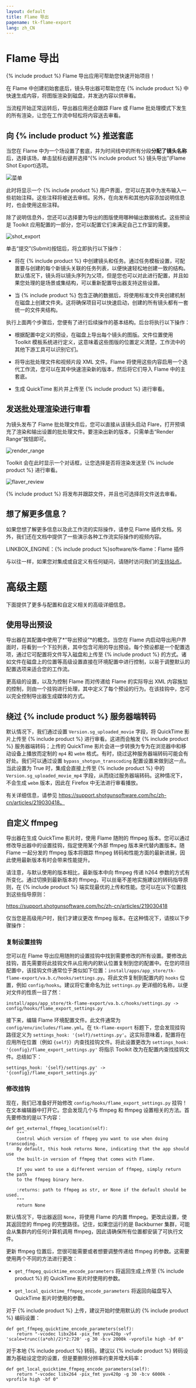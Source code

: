 ```yaml
---
layout: default
title: Flame 导出
pagename: tk-flame-export
lang: zh_CN
---
```


# Flame 导出

{% include product %} Flame 导出应用可帮助您快速开始项目！

在 Flame 中创建初始套底后，镜头导出器可帮助您在 {% include product %} 中快速生成内容，将图版渲染到磁盘，并发送内容以供审看。

当流程开始正常运转后，导出器应用还会跟踪 Flare 或 Flame 批处理模式下发生的所有渲染，让您在工作流中轻松将内容送去审看。

## 向 {% include product %} 推送套底

当您在 Flame 中为一个场设置了套底，并为时间线中的所有分段**分配了镜头名称**后，选择该场，单击鼠标右键并选择“{% include product %} 镜头导出”(Flame Shot Export)选项。

![菜单](../images/apps/flame-export-menu.png)

此时将显示一个 {% include product %} 用户界面，您可以在其中为发布输入一些初始注释。这些注释将被送去审核。另外，在向发布和其他内容添加说明信息时，也会使用这些注释。

除了说明信息外，您还可以选择要为导出的图版使用哪种输出数据格式。这些预设是 Toolkit 应用配置的一部分，您可以配置它们来满足自己工作室的需要。

![shot_export](../images/apps/flame-export-shot_export.png)

单击“提交”(Submit)按钮后，将立即执行以下操作：

- 将在 {% include product %} 中创建镜头和任务。通过任务模板设置，可配置要与创建的每个新镜头关联的任务列表，以便快速轻松地创建一致的结构。默认情况下，镜头将以镜头序列为父项，但是您也可以对此进行配置，并且如果您处理的是场景或集结构，可以重新配置导出器支持这些设置。

- 当 {% include product %} 包含正确的数据后，将使用标准文件夹创建机制在磁盘上创建文件夹。这将确保项目可以快速启动，创建的所有镜头都有一套统一的文件夹结构。

执行上面两个步骤后，您便有了进行后续操作的基本结构。后台将执行以下操作：

- 根据配置中定义的预设，在磁盘上导出每个镜头的图版。文件位置使用 Toolkit 模板系统进行定义，这意味着这些图版的位置定义清楚，工作流中的其他下游工具可以识别它们。

- 将导出批处理文件和视频片段 XML 文件。Flame 将使用这些内容启用一个迭代工作流，您可以在其中快速渲染新的版本，然后将它们导入 Flame 中的主套底。

- 生成 QuickTime 影片并上传至 {% include product %} 进行审看。


## 发送批处理渲染进行审看

为镜头发布了 Flame 批处理文件后，您可以直接从该镜头启动 Flare，打开预填充了渲染和输出设置的批处理文件。要渲染出新的版本，只需单击“Render Range”按钮即可。

![render_range](../images/apps/flame-export-render_range.png)

Toolkit 会在此时显示一个对话框，让您选择是否将渲染发送至 {% include product %} 进行审看。

![flaver_review](../images/apps/flame-export-flare_review.png)

{% include product %} 将发布并跟踪文件，并且也可选择将文件送去审看。

## 想了解更多信息？

如果您想了解更多信息以及此工作流的实际操作，请参见 Flame 插件文档。另外，我们还在文档中提供了一些演示各种工作流实际操作的视频内容。

LINKBOX_ENGINE：{% include product %}software/tk-flame：Flame 插件

与以往一样，如果您对集成或自定义有任何疑问，请随时访问我们的[支持站点](https://knowledge.autodesk.com/zh-hans/contact-support)。

# 高级主题

下面提供了更多与配置和自定义相关的高级详细信息。

## 使用导出预设

导出器在其配置中使用了*“导出预设”*的概念。当您在 Flame 内启动导出用户界面时，将看到一个下拉列表，其中包含可用的导出预设。每个预设都是一个配置选项，通过它可配置将文件写入磁盘和上传至 {% include product %} 的方式。诸如文件在磁盘上的位置等高级设置直接在环境配置中进行控制，以易于调整默认的配置选项来适合您的工作流。

更高级的设置，以及为控制 Flame 而对传递给 Flame 的实际导出 XML 内容施加的控制，则由一个挂钩进行处理，其中定义了每个预设的行为。在该挂钩中，您可以完全控制导出器生成媒体的方式。

## 绕过 {% include product %} 服务器端转码
默认情况下，我们通过设置 `Version.sg_uploaded_movie` 字段，将 QuickTime 影片上传至 {% include product %} 进行审看。这进而会触发 {% include product %} 服务器端转码；上传的 QuickTime 影片会进一步转换为专为在浏览器中和移动设备上播放而定制的 `mp4` 和 `webm` 格式。有时，绕过这种服务器端转码可能会有好处。我们可以通过设置 `bypass_shotgun_transcoding` 配置设置来做到这一点。当此设置为 True 时，集成会直接上传至 {% include product %} 中的 `Version.sg_uploaded_movie_mp4` 字段，从而绕过服务器端转码。这种情况下，不会生成 `webm` 版本，因此在 Firefox 中无法进行审看播放。

有关详细信息，请参见 https://support.shotgunsoftware.com/hc/zh-cn/articles/219030418。

## 自定义 ffmpeg

导出器在生成 QuickTime 影片时，使用 Flame 随附的 ffmpeg 版本。您可以通过修改导出器中的设置挂钩，指定使用某个外部 ffmpeg 版本来代替内置版本。随 Flame 一起分发的 ffmpeg 版本将跟踪 ffmpeg 转码和性能方面的最新进展，因此使用最新版本有时会带来性能提升。

请注意，与默认使用的版本相比，最新版本中向 ffmpeg 传递 h264 参数的方式有所变化。通过切换到最新版本的 ffmpeg，可以丝毫不差地实施建议的转码指导原则，在 {% include product %} 端实现最优的上传和性能。您可以在以下位置找到这些指导原则：

https://support.shotgunsoftware.com/hc/zh-cn/articles/219030418

仅当您是高级用户时，我们才建议更改 ffmpeg 版本。在这种情况下，请按以下步骤操作：

### 复制设置挂钩

您可以在 Flame 导出应用随附的设置挂钩中找到需要修改的所有设置。要修改此挂钩，首先需要将此挂钩文件从应用内的默认位置复制到您的配置中。在您的项目配置中，该挂钩文件通常位于类似如下位置：`install/apps/app_store/tk-flame-export/va.b.c/hooks/settings.py`。将此文件复制到配置内的 `hooks` 位置，例如 `config/hooks`。建议将它重命名为比 `settings.py` 更详细的名称，以便对文件的性质一目了然：

```
install/apps/app_store/tk-flame-export/va.b.c/hooks/settings.py -> config/hooks/flame_export_settings.py
```

接下来，编辑 Flame 环境配置文件。此文件通常为 `config/env/includes/flame.yml`。在 `tk-flame-export` 标题下，您会发现挂钩路径定义为 `settings_hook: '{self}/settings.py'`。这实际意味着，配置将在应用所在位置（例如 `{self}`）内查找挂钩文件。将此设置更改为 `settings_hook: '{config}/flame_export_settings.py'` 将指示 Toolkit 改为在配置内查找挂钩文件。总结如下：

```
settings_hook: '{self}/settings.py' -> '{config}/flame_export_settings.py'
```

### 修改挂钩

现在，我们已准备好开始修改 `config/hooks/flame_export_settings.py` 挂钩！在文本编辑器中打开它。您会发现几个与 ffmpeg 和 ffmpeg 设置相关的方法。首先要修改的是以下内容：

```
def get_external_ffmpeg_location(self):
    """
    Control which version of ffmpeg you want to use when doing transcoding.
    By default, this hook returns None, indicating that the app should use
    the built-in version of ffmpeg that comes with Flame.

    If you want to use a different version of ffmpeg, simply return the path
    to the ffmpeg binary here.

    :returns: path to ffmpeg as str, or None if the default should be used.
    """
    return None
```

默认情况下，导出器返回 `None`，将使用 Flame 的内置 ffmpeg。更改此设置，使其返回您的 ffmpeg 的完整路径。记住，如果您运行的是 Backburner 集群，可能会从集群内的任何计算机调用 ffmpeg，因此请确保所有位置都安装了可执行文件。

更新 ffmpeg 位置后，您很可能需要或者想要调整传递给 ffmpeg 的参数。这需要使用两个不同的方法进行更改：

- `get_ffmpeg_quicktime_encode_parameters` 将返回生成上传至 {% include product %} 的 QuickTime 影片时使用的参数。

- `get_local_quicktime_ffmpeg_encode_parameters` 将返回向磁盘写入 QuickTime 影片时使用的参数。

对于 {% include product %} 上传，建议开始时使用默认的 {% include product %} 编码设置：

```
def get_ffmpeg_quicktime_encode_parameters(self):
    return "-vcodec libx264 -pix_fmt yuv420p -vf 'scale=trunc((a*oh)/2)*2:720' -g 30 -b:v 2000k -vprofile high -bf 0"
```

对于本地 {% include product %} 转码，建议以 {% include product %} 转码设置为基础设定您的设置，但是要删除分辨率约束并增大码率：

```
def get_local_quicktime_ffmpeg_encode_parameters(self):
    return "-vcodec libx264 -pix_fmt yuv420p -g 30 -b:v 6000k -vprofile high -bf 0"
```


